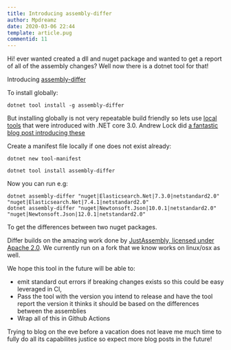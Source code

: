```yaml
---
title: Introducing assembly-differ
author: Mpdreamz
date: 2020-03-06 22:44
template: article.pug
commentid: 11
---
```


Hi! ever wanted created a dll and nuget package and wanted to get a report of all of the assembly changes? Well now there is a dotnet tool for that!

Introducing [assembly-differ](https://www.nuget.org/packages/assembly-differ)

To install globally:
```
dotnet tool install -g assembly-differ
```

But installing globally is not very repeatable build friendly so lets use [local tools]() that were introduced with .NET core 3.0. Andrew Lock did [a fantastic blog post introducing these](https://andrewlock.net/new-in-net-core-3-local-tools/)

Create a manifest file locally if one does not exist already:

```
dotnet new tool-manifest
```

```
dotnet tool install assembly-differ
```

Now you can run e.g:

```
dotnet assembly-differ "nuget|Elasticsearch.Net|7.3.0|netstandard2.0" "nuget|Elasticsearch.Net|7.4.1|netstandard2.0"
dotnet assembly-differ "nuget|Newtonsoft.Json|10.0.1|netstandard2.0" "nuget|Newtonsoft.Json|12.0.1|netstandard2.0"
```

To get the differences between two nuget packages. 


Differ builds on the amazing work done by [JustAssembly, licensed under Apache 2.0](https://github.com/telerik/JustAssembly). We currently run on a fork that we know works on linux/osx as well. 

We hope this tool in the future will be able to:

* emit standard out errors if breaking changes exists so this could be easy leveraged in CI,
* Pass the tool with the version you intend to release and have the tool report the version it thinks it should be based on the differences between the assemblies
* Wrap all of this in Github Actions

Trying to blog on the eve before a vacation does not leave me much time to fully do all its capabilites justice so expect more blog posts in the future!

